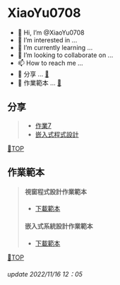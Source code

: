 # XiaoYu0708
- 👋 Hi, I’m @XiaoYu0708
- 👀 I’m interested in ...
- 🌱 I’m currently learning ...
- 💞️ I’m looking to collaborate on ...
- 📫 How to reach me ...
- 📒 分享 ... [📍](#分享)
- 🎈 作業範本 ... [📍](#作業範本)
## 分享
>- [作業7](https://github.com/XiaoYu0708/HW7-Share)  
>- [嵌入式程式設計](https://github.com/XiaoYu0708/Embedded)

[📍TOP](#XiaoYu0708)
## 作業範本
> #### 視窗程式設計作業範本
>- [下載範本](https://github.com/XiaoYu0708/XiaoYu0708/raw/main/5a9g0016exX.docx)
> #### 嵌入式系統設計作業範本
>- [下載範本](https://github.com/XiaoYu0708/XiaoYu0708/raw/main/5a9g0016.docx) 
 
[📍TOP](#XiaoYu0708)
###### update 2022/11/16 12：05
